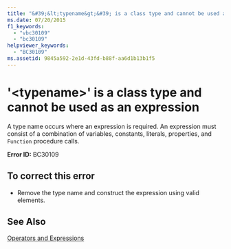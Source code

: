```yaml
---
title: "&#39;&lt;typename&gt;&#39; is a class type and cannot be used as an expression"
ms.date: 07/20/2015
f1_keywords: 
  - "vbc30109"
  - "bc30109"
helpviewer_keywords: 
  - "BC30109"
ms.assetid: 9845a592-2e1d-43fd-b88f-aa6d1b13b1f5
---
```

# &#39;&lt;typename&gt;&#39; is a class type and cannot be used as an expression
A type name occurs where an expression is required. An expression must consist of a combination of variables, constants, literals, properties, and `Function` procedure calls.  
  
 **Error ID:** BC30109  
  
## To correct this error  
  
- Remove the type name and construct the expression using valid elements.  
  
## See Also  
 [Operators and Expressions](../../visual-basic/programming-guide/language-features/operators-and-expressions/index.md)
